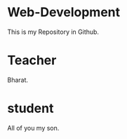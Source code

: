 # Web-Development
This is my Repository in Github.

# Teacher 
Bharat.

# student
All of you my son.
